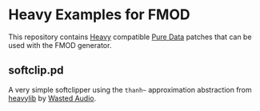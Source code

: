 # Heavy Examples for FMOD

This repository contains [Heavy](https://github.com/Wasted-Audio/hvcc) 
compatible [Pure Data](https://puredata.info/) patches that can be used with 
the FMOD generator.

## softclip.pd

A very simple softclipper using the `thanh~` approximation abstraction from
[heavylib](https://github.com/Wasted-Audio/heavylib) by [Wasted Audio](https://wasted.audio/).

